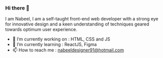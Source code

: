### Hi there 👋
I am Nabeel, I am a self-taught front-end web developer with a strong eye for innovative design and a keen understanding of techniques geared towards optimum user experience.

- 🔭 I’m currently working on : HTML, CSS and JS
- 🌱 I’m currently learning : ReactJS, Figma
- 📫 How to reach me : nabeeldesigner91@hotmail.com
